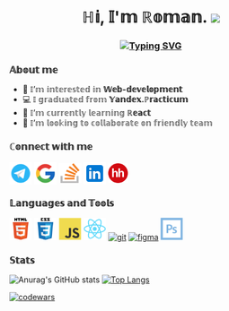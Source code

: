 <h1 align="center">
    ℍ𝕚, 𝕀'𝕞 ℝ𝕠𝕞𝕒𝕟.
    <img src="https://media.giphy.com/media/hvRJCLFzcasrR4ia7z/giphy.gif" width="30">
</h1>

<h3 align="center">
    <a href="https://git.io/typing-svg"><img src="https://readme-typing-svg.demolab.com?font=Fira+Code&pause=1000&color=066BAA&center=true&vCenter=true&width=280&height=25&lines=%F0%9D%95%8E%F0%9D%95%96%F0%9D%95%9D%F0%9D%95%94%F0%9D%95%A0%F0%9D%95%9E%F0%9D%95%96+%F0%9D%95%A5%F0%9D%95%A0+%F0%9D%95%9E%F0%9D%95%AA+%F0%9D%95%A1%F0%9D%95%A3%F0%9D%95%A0%F0%9D%95%97%F0%9D%95%9A%F0%9D%95%9D%F0%9D%95%96!" alt="Typing SVG" /></a>
</h3>

### 𝔸𝕓𝕠𝕦𝕥 𝕞𝕖
- 👀 𝕀’𝕞 𝕚𝕟𝕥𝕖𝕣𝕖𝕤𝕥𝕖𝕕 𝕚𝕟 **𝕎𝕖𝕓-𝕕𝕖𝕧𝕖𝕝𝕠𝕡𝕞𝕖𝕟𝕥**
- 💻 𝕀 𝕘𝕣𝕒𝕕𝕦𝕒𝕥𝕖𝕕 𝕗𝕣𝕠𝕞 **𝕐𝕒𝕟𝕕𝕖𝕩.ℙ𝕣𝕒𝕔𝕥𝕚𝕔𝕦𝕞**
- 🌱 𝕀’𝕞 𝕔𝕦𝕣𝕣𝕖𝕟𝕥𝕝𝕪 𝕝𝕖𝕒𝕣𝕟𝕚𝕟𝕘 **ℝ𝕖𝕒𝕔𝕥**
- 💞️ 𝕀’𝕞 𝕝𝕠𝕠𝕜𝕚𝕟𝕘 𝕥𝕠 𝕔𝕠𝕝𝕝𝕒𝕓𝕠𝕣𝕒𝕥𝕖 𝕠𝕟 𝕗𝕣𝕚𝕖𝕟𝕕𝕝𝕪 𝕥𝕖𝕒𝕞

### ℂ𝕠𝕟𝕟𝕖𝕔𝕥 𝕨𝕚𝕥𝕙 𝕞𝕖
<p align="left">
    <a href="https://t.me/romkevi4" target="blank"><img align="center" src="./icons/icon-telegram.svg" alt="telegram" height="40" width="40" /></a>
    <a href="mailto:shatskikh.roman@gmail.com" target="blank"><img align="center" src="./icons/icons-google.svg" alt="google mail" height="40" width="40" /></a>
    <a href="https://stackoverflow.com/users/20326894/roman-shatskikh" target="blank"><img align="center" src="icons/icon-stackoverflow.svg" alt="stackoverflow" height="35" width="40" /></a>
    <a href="https://www.linkedin.com/in/roman-shatskikh-503662238/"><img align="center" src="./icons/icons-linkedin.svg" alt="linkedin" height="40" width="40" /></a>
    <a href="https://hh.ru/applicant/resumes/view?resume=3b137536ff0b4aeffe0039ed1f30576448446d" target="blank"><img align="center" src="./icons/icon-headhunter.png" alt="headHunter" height="35" width="35" /></a>
</p>

### 𝕃𝕒𝕟𝕘𝕦𝕒𝕘𝕖𝕤 𝕒𝕟𝕕 𝕋𝕠𝕠𝕝𝕤
<p align="left">
    <a href="https://www.w3.org/html/" target="_blank" rel="noreferrer"> <img src="https://raw.githubusercontent.com/devicons/devicon/master/icons/html5/html5-original-wordmark.svg" alt="html5" width="40" height="40"/></a>
    <a href="https://www.w3schools.com/css/" target="_blank" rel="noreferrer"> <img src="https://raw.githubusercontent.com/devicons/devicon/master/icons/css3/css3-original-wordmark.svg" alt="css3" width="40" height="40"/></a>
    <a href="https://developer.mozilla.org/en-US/docs/Web/JavaScript" target="_blank" rel="noreferrer"> <img src="https://raw.githubusercontent.com/devicons/devicon/master/icons/javascript/javascript-original.svg" alt="javascript" width="40" height="40"/></a>
    <a href="https://ru.reactjs.org/" target="_blank" rel="noreferrer"> <img src="https://raw.githubusercontent.com/devicons/devicon/master/icons/react/react-original.svg" alt="react" width="40" height="40"/></a>
    <a href="https://git-scm.com/" target="_blank" rel="noreferrer"> <img src="https://www.vectorlogo.zone/logos/git-scm/git-scm-icon.svg" alt="git" width="40" height="40"/></a>
    <a href="https://www.figma.com/" target="_blank" rel="noreferrer"> <img src="https://www.vectorlogo.zone/logos/figma/figma-icon.svg" alt="figma" width="40" height="40"/></a>
    <a href="https://www.photoshop.com/en" target="_blank" rel="noreferrer"> <img src="https://raw.githubusercontent.com/devicons/devicon/master/icons/photoshop/photoshop-line.svg" alt="photoshop" width="40" height="40"/></a>
</p>

### 𝕊𝕥𝕒𝕥𝕤

![Anurag's GitHub stats](https://github-readme-stats.vercel.app/api?username=romkevi4&theme=transparent&show_icons=true&hide_border=enabled&text_color=696969&title_color=066baa&card_width=400px)
[![Top Langs](https://github-readme-stats.vercel.app/api/top-langs/?username=romkevi4&layout=compact&theme=transparent&hide_border=enabled&text_color=696969&title_color=066baa)](https://github.com/anuraghazra/github-readme-stats)


[![codewars](https://www.codewars.com/users/romkevi4/badges/small)](https://www.codewars.com/users/romkevi4)